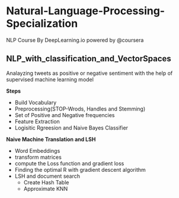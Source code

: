 # Natural-Language-Processing-Specialization
NLP Course By DeepLearning.io powered by @coursera

## NLP_with_classification_and_VectorSpaces
Analayzing tweets as positive or negative sentiment with the help of supervised machine learning model

**Steps**
- Build Vocabulary
- Preprocessing(STOP-Wrods, Handles and Stemming)
- Set of Positive and Negative frequencies
- Feature Extraction
- Logisitic Rgreesion and Naive Bayes Classifier

**Naive Machine Translation and LSH**
- Word Embeddings
- transform matrices
- compute the Loss function and gradient loss
- Finding the optimal R with gradient descent algorithm
- LSH and document search
  - Create Hash Table
  - Approximate KNN
